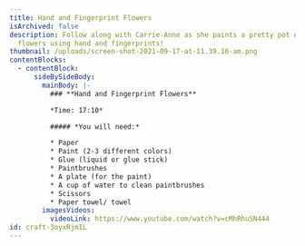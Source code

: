 ```yaml
---
title: Hand and Fingerprint Flowers
isArchived: false
description: Follow along with Carrie-Anne as she paints a pretty pot of spring
  flowers using hand and fingerprints!
thumbnail: /uploads/screen-shot-2021-09-17-at-11.39.16-am.png
contentBlocks:
  - contentBlock:
      sideBySideBody:
        mainBody: |-
          ### **Hand and Fingerprint Flowers**

          *Time: 17:10*

          ##### *You will need:*

          * Paper
          * Paint (2-3 different colors)
          * Glue (liquid or glue stick)
          * Paintbrushes
          * A plate (for the paint)
          * A cup of water to clean paintbrushes 
          * Scissors 
          * Paper towel/ towel
        imagesVideos:
          videoLink: https://www.youtube.com/watch?v=cMhRhuSN444
id: craft-3oyxRjmIL
---
```

